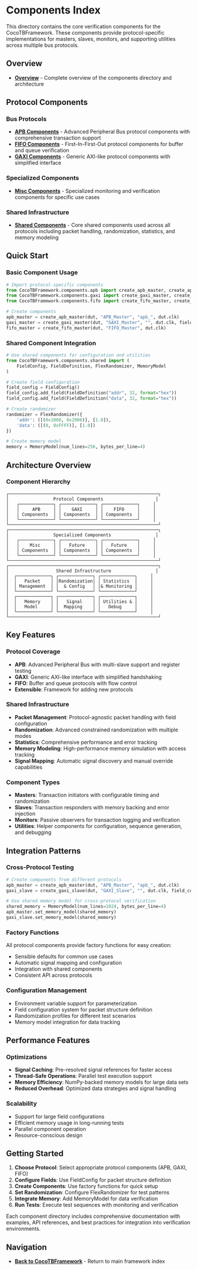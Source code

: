 # Components Index

This directory contains the core verification components for the CocoTBFramework. These components provide protocol-specific implementations for masters, slaves, monitors, and supporting utilities across multiple bus protocols.

## Overview
- [**Overview**](overview.md) - Complete overview of the components directory and architecture

## Protocol Components

### Bus Protocols
- [**APB Components**](apb/components_apb_index.md) - Advanced Peripheral Bus protocol components with comprehensive transaction support
- [**FIFO Components**](fifo/components_fifo_index.md) - First-In-First-Out protocol components for buffer and queue verification
- [**GAXI Components**](gaxi/components_gaxi_index.md) - Generic AXI-like protocol components with simplified interface

### Specialized Components
- [**Misc Components**](misc/components_misc_index.md) - Specialized monitoring and verification components for specific use cases

### Shared Infrastructure
- [**Shared Components**](shared/components_shared_index.md) - Core shared components used across all protocols including packet handling, randomization, statistics, and memory modeling

## Quick Start

### Basic Component Usage
```python
# Import protocol-specific components
from CocoTBFramework.components.apb import create_apb_master, create_apb_slave
from CocoTBFramework.components.gaxi import create_gaxi_master, create_gaxi_slave
from CocoTBFramework.components.fifo import create_fifo_master, create_fifo_slave

# Create components
apb_master = create_apb_master(dut, "APB_Master", "apb_", dut.clk)
gaxi_master = create_gaxi_master(dut, "GAXI_Master", "", dut.clk, field_config)
fifo_master = create_fifo_master(dut, "FIFO_Master", dut.clk)
```

### Shared Component Integration
```python
# Use shared components for configuration and utilities
from CocoTBFramework.components.shared import (
    FieldConfig, FieldDefinition, FlexRandomizer, MemoryModel
)

# Create field configuration
field_config = FieldConfig()
field_config.add_field(FieldDefinition("addr", 32, format="hex"))
field_config.add_field(FieldDefinition("data", 32, format="hex"))

# Create randomizer
randomizer = FlexRandomizer({
    'addr': ([(0x1000, 0x2000)], [1.0]),
    'data': ([(0, 0xFFFF)], [1.0])
})

# Create memory model
memory = MemoryModel(num_lines=256, bytes_per_line=4)
```

## Architecture Overview

### Component Hierarchy
```
┌─────────────────────────────────────────────────────────┐
│                 Protocol Components                    │
│   ┌─────────────┐ ┌─────────────┐ ┌─────────────┐     │
│   │     APB     │ │    GAXI     │ │    FIFO     │     │
│   │ Components  │ │ Components  │ │ Components  │     │
│   └─────────────┘ └─────────────┘ └─────────────┘     │
└─────────────────────────────────────────────────────────┘
┌─────────────────────────────────────────────────────────┐
│                 Specialized Components                 │
│   ┌─────────────┐ ┌─────────────┐ ┌─────────────┐     │
│   │    Misc     │ │   Future    │ │   Future    │     │
│   │ Components  │ │ Components  │ │ Components  │     │
│   └─────────────┘ └─────────────┘ └─────────────┘     │
└─────────────────────────────────────────────────────────┘
┌─────────────────────────────────────────────────────────┐
│                  Shared Infrastructure                 │
│  ┌─────────────┐ ┌─────────────┐ ┌─────────────┐     │
│  │   Packet    │ │Randomization│ │ Statistics  │     │
│  │ Management  │ │  & Config   │ │& Monitoring │     │
│  └─────────────┘ └─────────────┘ └─────────────┘     │
│  ┌─────────────┐ ┌─────────────┐ ┌─────────────┐     │
│  │   Memory    │ │   Signal    │ │ Utilities & │     │
│  │   Model     │ │  Mapping    │ │   Debug     │     │
│  └─────────────┘ └─────────────┘ └─────────────┘     │
└─────────────────────────────────────────────────────────┘
```

## Key Features

### Protocol Coverage
- **APB**: Advanced Peripheral Bus with multi-slave support and register testing
- **GAXI**: Generic AXI-like interface with simplified handshaking
- **FIFO**: Buffer and queue protocols with flow control
- **Extensible**: Framework for adding new protocols

### Shared Infrastructure
- **Packet Management**: Protocol-agnostic packet handling with field configuration
- **Randomization**: Advanced constrained randomization with multiple modes
- **Statistics**: Comprehensive performance and error tracking
- **Memory Modeling**: High-performance memory simulation with access tracking
- **Signal Mapping**: Automatic signal discovery and manual override capabilities

### Component Types
- **Masters**: Transaction initiators with configurable timing and randomization
- **Slaves**: Transaction responders with memory backing and error injection
- **Monitors**: Passive observers for transaction logging and verification
- **Utilities**: Helper components for configuration, sequence generation, and debugging

## Integration Patterns

### Cross-Protocol Testing
```python
# Create components from different protocols
apb_master = create_apb_master(dut, "APB_Master", "apb_", dut.clk)
gaxi_slave = create_gaxi_slave(dut, "GAXI_Slave", "", dut.clk, field_config)

# Use shared memory model for cross-protocol verification
shared_memory = MemoryModel(num_lines=1024, bytes_per_line=4)
apb_master.set_memory_model(shared_memory)
gaxi_slave.set_memory_model(shared_memory)
```

### Factory Functions
All protocol components provide factory functions for easy creation:
- Sensible defaults for common use cases
- Automatic signal mapping and configuration
- Integration with shared components
- Consistent API across protocols

### Configuration Management
- Environment variable support for parameterization
- Field configuration system for packet structure definition
- Randomization profiles for different test scenarios
- Memory model integration for data tracking

## Performance Features

### Optimizations
- **Signal Caching**: Pre-resolved signal references for faster access
- **Thread-Safe Operations**: Parallel test execution support
- **Memory Efficiency**: NumPy-backed memory models for large data sets
- **Reduced Overhead**: Optimized data strategies and signal handling

### Scalability
- Support for large field configurations
- Efficient memory usage in long-running tests
- Parallel component operation
- Resource-conscious design

## Getting Started

1. **Choose Protocol**: Select appropriate protocol components (APB, GAXI, FIFO)
2. **Configure Fields**: Use FieldConfig for packet structure definition
3. **Create Components**: Use factory functions for quick setup
4. **Set Randomization**: Configure FlexRandomizer for test patterns
5. **Integrate Memory**: Add MemoryModel for data verification
6. **Run Tests**: Execute test sequences with monitoring and verification

Each component directory includes comprehensive documentation with examples, API references, and best practices for integration into verification environments.

## Navigation
- [**Back to CocoTBFramework**](../index.md) - Return to main framework index